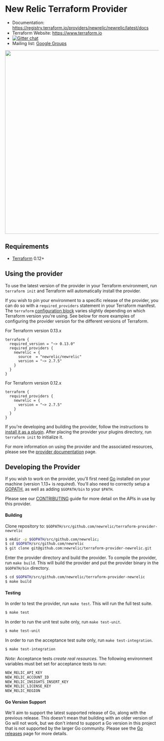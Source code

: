 # New Relic Terraform Provider

-   Documentation: <https://registry.terraform.io/providers/newrelic/newrelic/latest/docs>
-   Terraform Website: <https://www.terraform.io>
-   [![Gitter chat](https://badges.gitter.im/hashicorp-terraform/Lobby.png)](https://gitter.im/hashicorp-terraform/Lobby)
-   Mailing list: [Google Groups](http://groups.google.com/group/terraform-tool)

<img src="https://cdn.rawgit.com/hashicorp/terraform-website/master/content/source/assets/images/logo-hashicorp.svg" width="600px">

## Requirements

-   [Terraform](https://www.terraform.io/downloads.html) 0.12+

## Using the provider

To use the latest version of the provider in your Terraform environment, run `terraform init` and Terraform will automatically install the provider.

If you wish to pin your environment to a specific release of the provider, you can do so with a `required_providers` statement in your Terraform manifest. The `terraform` [configuration block](https://www.terraform.io/docs/configuration/provider-requirements.html) varies slightly depending on which Terraform version you're using. See below for more examples of configuring the provider version for the different versions of Terraform.

For Terraform version 0.13.x
```hcl
terraform {
  required_version = "~> 0.13.0"
  required_providers {
    newrelic = {
      source  = "newrelic/newrelic"
      version = "~> 2.7.5"
    }
  }
}
```

For Terraform version 0.12.x
```hcl
terraform {
  required_providers {
    newrelic = {
      version = "~> 2.7.5"
    }
  }
}
```


If you're developing and building the provider, follow the instructions to [install it as a plugin](https://www.terraform.io/docs/plugins/basics.html#installing-a-plugin). After placing the provider your plugins directory, run `terraform init` to initialize it.

For more information on using the provider and the associated resources, please see the [provider documentation][provider_docs] page.

## Developing the Provider

If you wish to work on the provider, you'll first need [Go](http://www.golang.org) installed on your
machine (version 1.13+ is _required_). You'll also need to correctly setup a
[GOPATH](http://golang.org/doc/code.html#GOPATH), as well as adding `$GOPATH/bin` to your `$PATH`.

Please see our [CONTRIBUTING][contributing] guide for more detail on the APIs
in use by this provider.

#### Building

Clone repository to: `$GOPATH/src/github.com/newrelic/terraform-provider-newrelic`

```sh
$ mkdir -p $GOPATH/src/github.com/newrelic;
$ cd $GOPATH/src/github.com/newrelic
$ git clone git@github.com:newrelic/terraform-provider-newrelic.git
```

Enter the provider directory and build the provider. To compile the provider, run `make build`. This will build the provider and put the provider binary in the `$GOPATH/bin` directory.

```sh
$ cd $GOPATH/src/github.com/newrelic/terraform-provider-newrelic
$ make build
```

#### Testing

In order to test the provider, run `make test`. This will run the full test suite.

```sh
$ make test
```

In order to run the unit test suite only, run `make test-unit`.
```sh
$ make test-unit
```

In order to run the acceptance test suite only, run `make test-integration`.
```sh
$ make test-integration
```

_Note:_ Acceptance tests _create real resources_. The following environment
variables must bet set for acceptance tests to run:

```sh
NEW_RELIC_API_KEY
NEW_RELIC_ACCOUNT_ID
NEW_RELIC_INSIGHTS_INSERT_KEY
NEW_RELIC_LICENSE_KEY
NEW_RELIC_REGION
```

#### Go Version Support

We'll aim to support the latest supported release of Go, along with the
previous release.  This doesn't mean that building with an older version of Go
will not work, but we don't intend to support a Go version in this project that
is not supported by the larger Go community.  Please see the [Go
releases][go_releases] page for more details.

[provider_docs]: https://www.terraform.io/docs/providers/newrelic/index.html

[contributing]: https://github.com/newrelic/terraform-provider-newrelic/blob/master/CONTRIBUTING.md

[go_releases]: https://github.com/golang/go/wiki/Go-Release-Cycle
